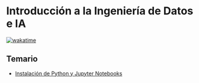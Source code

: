 # Introducción a la Ingeniería de Datos e IA

[![wakatime](https://wakatime.com/badge/user/8ef73281-6d0a-4758-af11-fd880ca3009c/project/b27027c7-0174-461e-b76e-74540398fdd4.svg?style=for-the-badge)](https://wakatime.com/badge/user/8ef73281-6d0a-4758-af11-fd880ca3009c/project/b27027c7-0174-461e-b76e-74540398fdd4)

## Temario

- [Instalación de Python y Jupyter Notebooks](DOC/01-Instalacion_de_Python_y_Jupyter_Notebooks.md)
